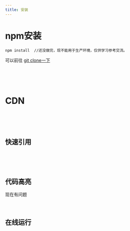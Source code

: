 ```yaml
---
title: 安装
---
```


# npm安装


```
npm install  //还没做完，现不能用于生产环境，仅供学习参考交流。
```

可以前往
 [git clone一下](https://github.com/jumodada/vueXin) 


<br/>
<br/>
<br/>



# CDN

<br/>
<br/>
<br/>

## 快速引用


<br/>
<br/>
<br/>


## 代码高亮
现在有问题
<br/>
<br/>
<br/>


## 在线运行


